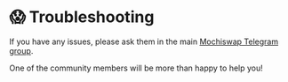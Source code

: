 # 😱 Troubleshooting

If you have any issues, please ask them in the main [Mochiswap Telegram group](https://t.me/joinchat/DAjujZlrzmJmOTZh).

One of the community members will be more than happy to help you!

